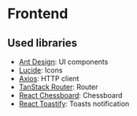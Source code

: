 # Frontend

## Used libraries

-   [Ant Design](https://ant.design/): UI components
-   [Lucide](https://lucide.dev/icons/): Icons
-   [Axios](https://axios-http.com/docs/intro): HTTP client
-   [TanStack Router](https://tanstack.com/router/v1): Router
-   [React Chessboard](https://www.npmjs.com/package/react-chessboard): Chessboard
-   [React Toastify](https://fkhadra.github.io/react-toastify/introduction): Toasts notification
